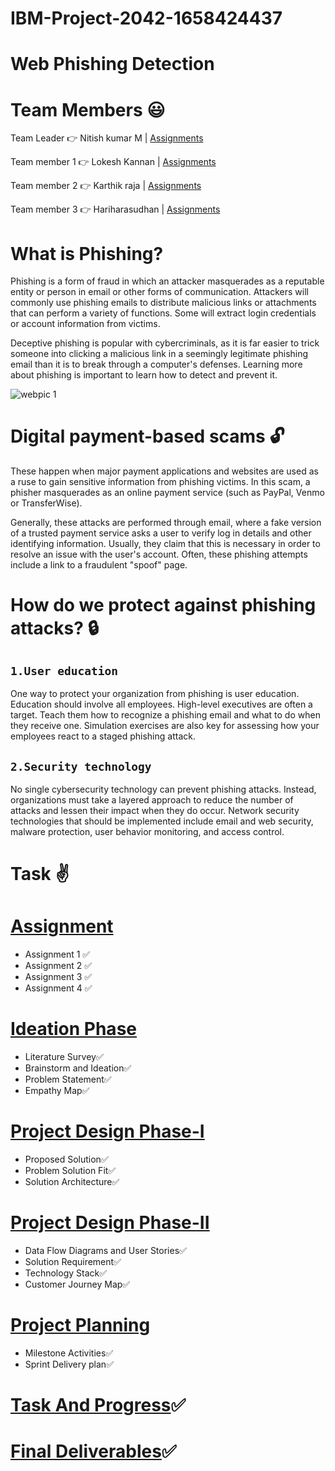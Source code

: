 # IBM-Project-2042-1658424437
# Web Phishing Detection 
# Team Members :smiley:

Team Leader :point_right: Nitish kumar M | [Assignments](https://github.com/IBM-EPBL/IBM-Project-2042-1658424437/tree/main/Assignments/Nitish%20kumar%20(Team%20Lead))

Team member 1 :point_right: Lokesh Kannan | [Assignments](https://github.com/IBM-EPBL/IBM-Project-2042-1658424437/tree/main/Assignments/Lokesh%20Kannan%20(TM_1))

Team member 2 :point_right: Karthik raja | [Assignments](https://github.com/IBM-EPBL/IBM-Project-2042-1658424437/tree/main/Assignments/Karthik%20raja%20(TM_2))

Team member 3 :point_right: Hariharasudhan | [Assignments](https://github.com/IBM-EPBL/IBM-Project-2042-1658424437/tree/main/Assignments/Hariharasudhan%20(TM_3))

# What is Phishing?

Phishing is a form of fraud in which an attacker masquerades as a reputable entity or person in email or other forms of communication. Attackers will commonly use phishing emails to distribute malicious links or attachments that can perform a variety of functions. Some will extract login credentials or account information from victims.

Deceptive phishing is popular with cybercriminals, as it is far easier to trick someone into clicking a malicious link in a seemingly legitimate phishing email than it is to break through a computer's defenses. Learning more about phishing is important to learn how to detect and prevent it.


![webpic 1](https://user-images.githubusercontent.com/114349042/196887951-f7ab79a5-7936-4a16-8fe4-4fa618b40815.jpeg)

# Digital payment-based scams :unlock:
These happen when major payment applications and websites are used as a ruse to gain sensitive information from phishing victims. In this scam, a phisher masquerades as an online payment service (such as PayPal, Venmo or TransferWise).

Generally, these attacks are performed through email, where a fake version of a trusted payment service asks a user to verify log in details and other identifying information. Usually, they claim that this is necessary in order to resolve an issue with the user's account. Often, these phishing attempts include a link to a fraudulent "spoof" page.

# How do we protect against phishing attacks? :lock:

## `1.User education`
One way to protect your organization from phishing is user education. Education should involve all employees. High-level executives are often a target. Teach them how to recognize a phishing email and what to do when they receive one. Simulation exercises are also key for assessing how your employees react to a staged phishing attack.

## `2.Security technology`
No single cybersecurity technology can prevent phishing attacks. Instead, organizations must take a layered approach to reduce the number of attacks and lessen their impact when they do occur. Network security technologies that should be implemented include email and web security, malware protection, user behavior monitoring, and access control.

# Task :v:

# [Assignment](https://github.com/IBM-EPBL/IBM-Project-2042-1658424437/tree/main/Assignments)

- Assignment 1 ✅
- Assignment 2 ✅
- Assignment 3 ✅
- Assignment 4 ✅

# [Ideation Phase](https://github.com/IBM-EPBL/IBM-Project-2042-1658424437/tree/main/Project%20Design%20%26%20Planning/Ideation%20Phase)

- Literature Survey✅
- Brainstorm and Ideation✅
- Problem Statement✅
- Empathy Map✅

# [Project Design Phase-I](https://github.com/IBM-EPBL/IBM-Project-2042-1658424437/tree/main/Project%20Design%20%26%20Planning/Project%20Design%20Phase%201)

- Proposed Solution✅
- Problem Solution Fit✅
- Solution Architecture✅

# [Project Design Phase-II](https://github.com/IBM-EPBL/IBM-Project-2042-1658424437/tree/main/Project%20Design%20%26%20Planning/Project%20Design%20Phase%20II)

- Data Flow Diagrams and User Stories✅
- Solution Requirement✅
- Technology Stack✅
- Customer Journey Map✅

# [Project Planning](https://github.com/IBM-EPBL/IBM-Project-2042-1658424437/tree/main/Project%20Design%20%26%20Planning/Project%20Planning)

- Milestone Activities✅
- Sprint Delivery plan✅

# [Task And Progress](https://github.com/IBM-EPBL/IBM-Project-2042-1658424437/tree/main/Task%20And%20Progress)✅

# [Final Deliverables](https://github.com/IBM-EPBL/IBM-Project-2042-1658424437/tree/main/Final%20Deliverables)✅

